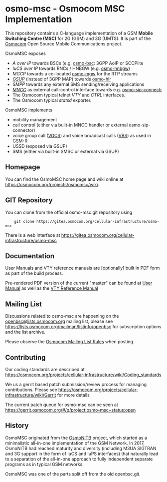 osmo-msc - Osmocom MSC Implementation
=====================================

This repository contains a C-language implementation of a GSM **Mobile Switching
Centre (MSC)** for 2G (GSM) and 3G (UMTS).  It is part of the
[Osmocom](https://osmocom.org/) Open Source Mobile Communications
project.

OsmoMSC exposes

 * *A over IP* towards BSCs (e.g. [osmo-bsc](https://osmocom.org/projects/osmobsc/wiki): 3GPP AoIP or SCCPlite
 * *IuCS over IP* towards RNCs / HNBGW (e.g. [osmo-hnbgw](https://osmocom.org/projects/osmohnbgw/wiki))
 * *MGCP* towards a co-located [osmo-mgw](https://osmocom.org/projects/osmo-mgw/wiki) for the RTP streams
 * *[GSUP](https://osmocom.org/projects/cellular-infrastructure/wiki/GSUP)* (instead of 3GPP MAP) towards [osmo-hlr](https://osmocom.org/projects/osmo-hlr/wiki)
 * *SMPP* towards any external SMS sending/receiving applications
 * *[MNCC](https://osmocom.org/projects/osmomsc/wiki/MNCC)* as external call-control interface towards e.g.
   [osmo-sip-connectr](https://osmocom.org/projects/osmo-sip-conector/wiki)
 * The Osmocom typical telnet *VTY* and *CTRL* interfaces.
 * The Osmocom typical *statsd* exporter.

OsmoMSC implements

 * mobility management
 * call control (either via built-in MNCC handler or external osmo-sip-connector)
 * voice group call ([VGCS](https://osmocom.org/projects/cellular-infrastructure/wiki/Voice_Group_Call)) and
   voice broadcast calls ([VBS](https://osmocom.org/projects/cellular-infrastructure/wiki/Voice_Broadcast_Call)) as used in GSM-R
 * USSD (exposed via GSUP)
 * SMS (either via built-in SMSC or external via GSUP)

Homepage
--------

You can find the OsmoMSC home page and wiki online at
<https://osmocom.org/projects/osmomsc/wiki>.


GIT Repository
--------------

You can clone from the official osmo-msc.git repository using

        git clone https://gitea.osmocom.org/cellular-infrastructure/osmo-msc

There is a web interface at <https://gitea.osmocom.org/cellular-infrastructure/osmo-msc>


Documentation
-------------

User Manuals and VTY reference manuals are [optionally] built in PDF form
as part of the build process.

Pre-rendered PDF version of the current "master" can be found at
[User Manual](https://ftp.osmocom.org/docs/latest/osmomsc-usermanual.pdf)
as well as the [VTY Reference Manual](https://ftp.osmocom.org/docs/latest/osmomsc-vty-reference.pdf)


Mailing List
------------

Discussions related to osmo-msc are happening on the
openbsc@lists.osmocom.org mailing list, please see
<https://lists.osmocom.org/mailman/listinfo/openbsc> for subscription
options and the list archive.

Please observe the [Osmocom Mailing List
Rules](https://osmocom.org/projects/cellular-infrastructure/wiki/Mailing_List_Rules)
when posting.

Contributing
------------

Our coding standards are described at
<https://osmocom.org/projects/cellular-infrastructure/wiki/Coding_standards>

We us a gerrit based patch submission/review process for managing
contributions.  Please see
<https://osmocom.org/projects/cellular-infrastructure/wiki/Gerrit> for
more details

The current patch queue for osmo-msc can be seen at
<https://gerrit.osmocom.org/#/q/project:osmo-msc+status:open>


History
-------

OsmoMSC originated from the [OsmoNITB](https://osmocom.org/projects/osmonitb/wiki/OsmoNITB)
project, which started as a minimalistic all-in-one implementation of the GSM Network. In 2017, OsmoNITB had
reached maturity and diversity (including M3UA SIGTRAN and 3G support in the form of IuCS and IuPS interfaces)
that naturally lead to a separation of the all-in-one approach to fully independent separate programs as in
typical GSM networks.

OsmoMSC was one of the parts split off from the old openbsc.git.
